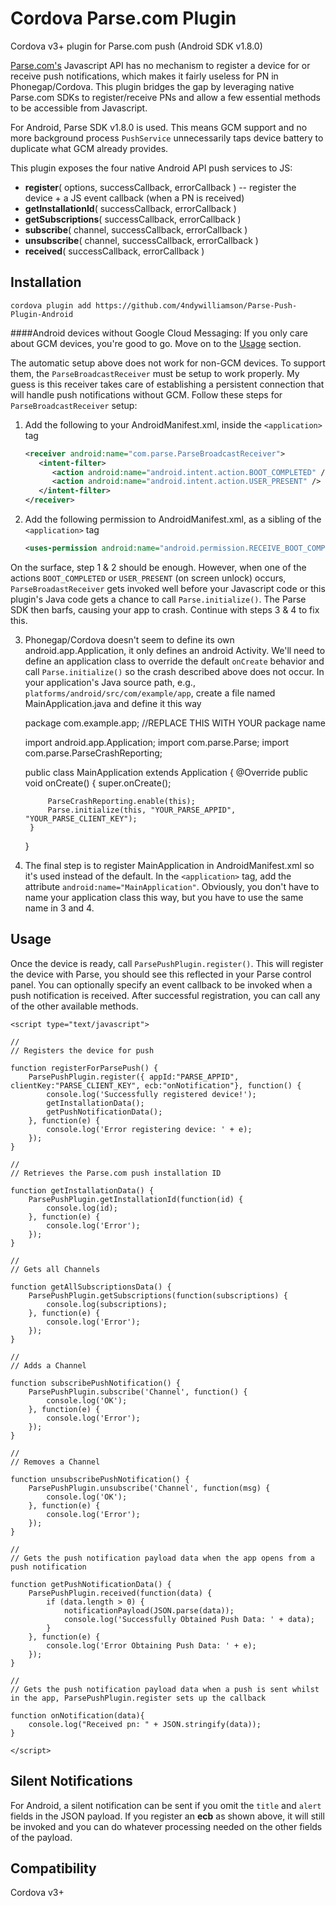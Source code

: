 Cordova Parse.com Plugin
=========================

Cordova v3+ plugin for Parse.com push (Android SDK v1.8.0)

[Parse.com's](http://parse.com) Javascript API has no mechanism to register a device for or receive push notifications, which
makes it fairly useless for PN in Phonegap/Cordova. This plugin bridges the gap by leveraging native Parse.com SDKs
to register/receive PNs and allow a few essential methods to be accessible from Javascript. 

For Android, Parse SDK v1.8.0 is used. This means GCM support and no more background process `PushService` unnecessarily
taps device battery to duplicate what GCM already provides.

This plugin exposes the four native Android API push services to JS:
* **register**( options, successCallback, errorCallback )   -- register the device + a JS event callback (when a PN is received)
* **getInstallationId**( successCallback, errorCallback )
* **getSubscriptions**( successCallback, errorCallback )
* **subscribe**( channel, successCallback, errorCallback )
* **unsubscribe**( channel, successCallback, errorCallback )
* **received**( successCallback, errorCallback )

Installation
------------

    cordova plugin add https://github.com/4ndywilliamson/Parse-Push-Plugin-Android

####Android devices without Google Cloud Messaging:
If you only care about GCM devices, you're good to go. Move on to the [Usage](#usage) section. 

The automatic setup above does not work for non-GCM devices. To support them, the `ParseBroadcastReceiver`
must be setup to work properly. My guess is this receiver takes care of establishing a persistent connection that will
handle push notifications without GCM. Follow these steps for `ParseBroadcastReceiver` setup:

1. Add the following to your AndroidManifest.xml, inside the `<application>` tag
    ```xml
    <receiver android:name="com.parse.ParseBroadcastReceiver">
       <intent-filter>
          <action android:name="android.intent.action.BOOT_COMPLETED" />
          <action android:name="android.intent.action.USER_PRESENT" />
       </intent-filter>
    </receiver>
    ```
    
2. Add the following permission to AndroidManifest.xml, as a sibling of the `<application>` tag
    ```xml
    <uses-permission android:name="android.permission.RECEIVE_BOOT_COMPLETED" />
    ```
On the surface, step 1 & 2 should be enough. However, when one of the actions `BOOT_COMPLETED` or
`USER_PRESENT` (on screen unlock) occurs, `ParseBroadastReceiver` gets invoked well before your Javascript
code or this plugin's Java code gets a chance to call `Parse.initialize()`. The Parse SDK then barfs, causing
your app to crash. Continue with steps 3 & 4 to fix this.

3. Phonegap/Cordova doesn't seem to define its own android.app.Application, it only defines an android Activity.
We'll need to define an application class to override the default `onCreate` behavior and call `Parse.initialize()`
so the crash described above does not occur. In your application's Java source path, e.g., `platforms/android/src/com/example/app`, create a file
named MainApplication.java and define it this way

    package com.example.app;  //REPLACE THIS WITH YOUR package name

    import android.app.Application;
    import com.parse.Parse;
    import com.parse.ParseCrashReporting;

    public class MainApplication extends Application {
	    @Override
        public void onCreate() {
            super.onCreate();

            ParseCrashReporting.enable(this);
            Parse.initialize(this, "YOUR_PARSE_APPID", "YOUR_PARSE_CLIENT_KEY");
        }
    }
    
4. The final step is to register MainApplication in AndroidManifest.xml so it's used instead of the default.
In the `<application>` tag, add the attribute `android:name="MainApplication"`. Obviously, you don't have
to name your application class this way, but you have to use the same name in 3 and 4. 

Usage
-----
Once the device is ready, call ```ParsePushPlugin.register()```. This will register the device with Parse, you should see this reflected in your Parse control panel.
You can optionally specify an event callback to be invoked when a push notification is received.
After successful registration, you can call any of the other available methods.

    <script type="text/javascript">

    //
    // Registers the device for push

    function registerForParsePush() {
        ParsePushPlugin.register({ appId:"PARSE_APPID", clientKey:"PARSE_CLIENT_KEY", ecb:"onNotification"}, function() {
            console.log('Successfully registered device!');
            getInstallationData();
            getPushNotificationData();
        }, function(e) {
            console.log('Error registering device: ' + e);
        });
    }
       
    //
    // Retrieves the Parse.com push installation ID

    function getInstallationData() {
	    ParsePushPlugin.getInstallationId(function(id) {
		    console.log(id);
	    }, function(e) {
		    console.log('Error');
	    });
    }
    
    //
    // Gets all Channels
    
    function getAllSubscriptionsData() {
        ParsePushPlugin.getSubscriptions(function(subscriptions) {
		    console.log(subscriptions);
	    }, function(e) {
		    console.log('Error');
	    });
    }
	
    //
    // Adds a Channel
    
    function subscribePushNotification() {
	    ParsePushPlugin.subscribe('Channel', function() {
		    console.log('OK');
	    }, function(e) {
		    console.log('Error');
	    });
    }
    
    //
    // Removes a Channel
    
    function unsubscribePushNotification() {
	    ParsePushPlugin.unsubscribe('Channel', function(msg) {
		    console.log('OK');
	    }, function(e) {
		    console.log('Error');
	    });    
	}

    //
    // Gets the push notification payload data when the app opens from a push notification

    function getPushNotificationData() {
        ParsePushPlugin.received(function(data) {
            if (data.length > 0) {
                notificationPayload(JSON.parse(data));
                console.log('Successfully Obtained Push Data: ' + data);
            }
        }, function(e) { 
            console.log('Error Obtaining Push Data: ' + e);
        });
    }

    //
    // Gets the push notification payload data when a push is sent whilst in the app, ParsePushPlugin.register sets up the callback
    
	function onNotification(data){
    	console.log("Received pn: " + JSON.stringify(data));
	}
    
    </script>

Silent Notifications
--------------------
For Android, a silent notification can be sent if you omit the `title` and `alert` fields in the
JSON payload. If you register an **ecb** as shown above, it will still be invoked and you can
do whatever processing needed on the other fields of the payload.


Compatibility
-------------
Cordova v3+
